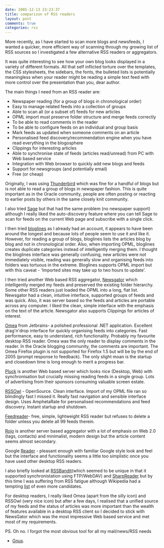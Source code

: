 ```yaml
---
date: 2005-12-13 23:23:37
title: comparison of RSS readers
layout: post
comments: true
categories: rss
---
```

More recently, as I have started to scan more blogs and newsfeeds, I
wanted a quicker, more efficient way of scanning through my growing list
of RSS sources so I investigated a few alternative RSS readers or
aggregators.

It was quite interesting to see how your own blog looks displayed in a
variety of different formats. All that self inflicted torture over the
templates, the CSS stylesheets, the sidebars, the fonts, the bulleted
lists is potentially meaningless when your reader might be reading a
simple text feed with more control over the presentation than you, dear
author.

The main things I need from an RSS reader are:

-   Newspaper reading (for a group of blogs in chronological order)
-   Easy to manage related feeds into a collection of groups
-   Able to scan all (or a subset of) feeds for new articles
-   OPML import must preserve folder structure and merge feeds correctly
-   To be able to read comments in the reader
-   To be able to configure feeds on an individual and group basis
-   Mark feeds as updated when someone comments on an article
-   Personalised feed discovery/recommendation engine when you have read
    everything in the blogosphere
-   Clippings for interesting articles
-   Able to synchronise state of feeds (articles read/unread) from PC
    with Web based service
-   Integration with Web browser to quickly add new blogs and feeds
-   Support for newsgroups (and potentially email)
-   Free (or cheap)

Originally, I was using
[Thunderbird](http://www.mozilla.com/thunderbird/) which was fine for a
handful of blogs but is not able to read a group of blogs in newspaper
fashion. This is quite important as in the Oracle community, people are
often posting or reacting to earlier posts by others in the same closely
knit community.

I also tried [Sage](http://sage.mozdev.org/) but that had the same
problem (no newspaper support) although I really liked the
auto-discovery feature where you can tell Sage to scan for feeds on the
current Web page and subscribe with a single click.

I then tried [bloglines](http://www.bloglines.com/) as I already had an
account, it appears to have been around the longest and because lots of
people seem to use it and like it. However, for reading a group of
blogs, bloglines lists the articles blog by blog and not in
chronological order. Also, when importing OPML, bloglines creates
duplicate categories instead of intelligently merging them. I thought
the bloglines interface was generally confusing, new articles were not
immediately visible, reading was generally slow and organising feeds
into folders was tortuous in the extreme. Bloglines supports OPML import
but with this caveat - 'Imported sites may take up to two hours to
update'.

I then tried another Web based RSS aggregator,
[Newsgator](http://www.newsgator.co.uk/) which intelligently merged my
feeds and preserved the existing folder hierarchy. Some other RSS
readers just loaded the OPML into a long, flat list. Newsgator had a
clean, intuitive interface, supported groups of feeds and was quick.
Also, it was server based so the feeds and articles are portable across
any computer. I liked the clean, simple interface with the emphasis on
the text of the article. Newsgator also supports Clippings for articles
of interest.

[Omea](http://www.jetbrains.com/omea/reader/) from Jetbrains- a polished
professional .NET application. Excellent drag'n'drop interface for
quickly organising feeds into categories. Fast performance, easy to
understand, rich functionality. Probably my favourite desktop RSS
reader. Omea was the only reader to display comments in the reader. In
the Oracle blogging community, the comments are important. The Omea
Firefox plugin is not supported for Firefox 1.5 but will be by the end
of 2005 (prompt response to feedback). The only slight moan is the
startup and closedown time is long enough to merit a progress bar.

[Pluck](http://pluck.com/) is another Web based server which looks nice
(Desktop, Web) with synchronisation but crucially missing reading feeds
in a single group. Lots of advertising from their sponsors consuming
valuable screen estate.

[RSSOwl](http://www.rssowl.org/) - OpenSource. Clean interface. Import
of my OPML file ran so blindingly fast I missed it. Really fast
navigation and sensible interface design. Uses AmphetaRate for
personalised recommendations and feed discovery. Instant startup and
shutdown.

[Feedreader](http://www.feedreader.com/)- free, simple, lightweight RSS
reader but refuses to delete a folder unless you delete all 99 feeds
therein.

[Rojo](http://www.rojo.com/) is another server based aggregator with a
lot of emphasis on Web 2.0 (tags, contacts) and minimalist, modern
design but the article content seems almost secondary.

Google [Reader](http://www.google.com/reader/things/tour) - pleasant
enough with familiar Google style look and feel but the interface and
functionality seems a little too simplistic once you have used other
desktop RSS readers.

I also briefly looked at [RSSBandit](http://www.rssbandit.org/)(which
seemed to be unique in that it supported synchronistation using
FTP/WebDAV) and [SharpReader](http://www.sharpreader.net) but by this
time I was suffering from RSS fatigue although Wikipedia had a tempting
[list](http://en.wikipedia.org/wiki/List_of_news_aggregators)
of even more candidates.

For desktop readers, I really liked Omea (apart from the silly icon) and
RSSOwl (very nice icon) but after a few days, I realised that a unified
source of my feeds and the status of articles was more important than
the wealth of features available in a desktop RSS client so I decided to
stick with NewsGator which was the most impressive Web based service and
met most of my requirements.

PS. Oh no. I forgot the most obvious tool for all my mail/news/RSS needs
- [Gnus](http://gnus.org/).
